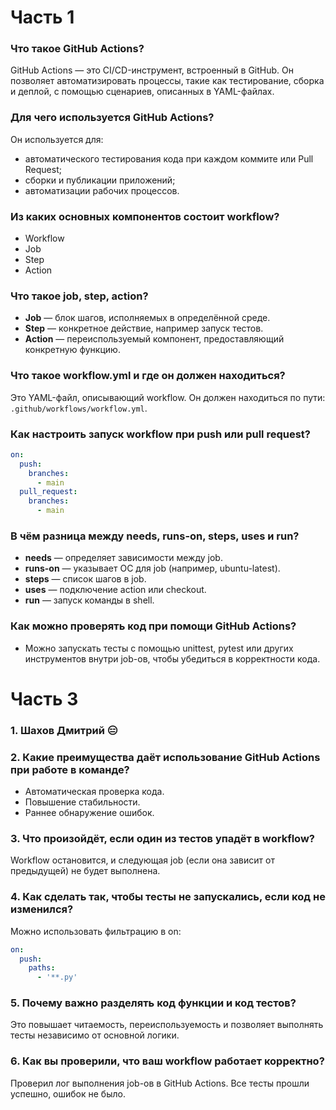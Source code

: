 # Часть 1

### Что такое GitHub Actions?
GitHub Actions — это CI/CD-инструмент, встроенный в GitHub. Он позволяет автоматизировать процессы, такие как тестирование, сборка и деплой, с помощью сценариев, описанных в YAML-файлах.

### Для чего используется GitHub Actions?
Он используется для:
- автоматического тестирования кода при каждом коммите или Pull Request;
- сборки и публикации приложений;
- автоматизации рабочих процессов.

### Из каких основных компонентов состоит workflow?
- Workflow
- Job
- Step
- Action

### Что такое job, step, action?
- **Job** — блок шагов, исполняемых в определённой среде.
- **Step** — конкретное действие, например запуск тестов.
- **Action** — переиспользуемый компонент, предоставляющий конкретную функцию.

### Что такое workflow.yml и где он должен находиться?
Это YAML-файл, описывающий workflow. Он должен находиться по пути: `.github/workflows/workflow.yml`.

### Как настроить запуск workflow при push или pull request?
```yaml
on:
  push:
    branches:
      - main
  pull_request:
    branches:
      - main
```

### В чём разница между needs, runs-on, steps, uses и run?
- **needs** — определяет зависимости между job.
- **runs-on** — указывает ОС для job (например, ubuntu-latest).
- **steps** — список шагов в job.
- **uses** — подключение action или checkout.
- **run** — запуск команды в shell.

### Как можно проверять код при помощи GitHub Actions?
- Можно запускать тесты с помощью unittest, pytest или других инструментов внутри job-ов, чтобы убедиться в корректности кода.

# Часть 3

### 1. Шахов Дмитрий 😑

### 2. Какие преимущества даёт использование GitHub Actions при работе в команде?
- Автоматическая проверка кода.
- Повышение стабильности.
- Раннее обнаружение ошибок.

### 3. Что произойдёт, если один из тестов упадёт в workflow?
Workflow остановится, и следующая job (если она зависит от предыдущей) не будет выполнена.

### 4. Как сделать так, чтобы тесты не запускались, если код не изменился?
Можно использовать фильтрацию в on:

```yaml
on:
  push:
    paths:
      - '**.py'
```
### 5. Почему важно разделять код функции и код тестов?
Это повышает читаемость, переиспользуемость и позволяет выполнять тесты независимо от основной логики.

### 6. Как вы проверили, что ваш workflow работает корректно?
Проверил лог выполнения job-ов в GitHub Actions. Все тесты прошли успешно, ошибок не было.